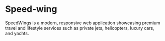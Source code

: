 # Speed-wing
SpeedWings is a modern, responsive web application showcasing premium travel and lifestyle services such as private jets, helicopters, luxury cars, and yachts.
